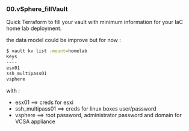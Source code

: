 ### 00.vSphere_fillVault


Quick Terraform to fill your vault with minimum information for your IaC home lab deployment.

the data model could be improve but for now :

```sh
$ vault kv list -mount=homelab
Keys
----
esx01
ssh_multipass01
vsphere
```

with :
* esx01 ==> creds for esxi
* ssh_multipass01 ==> creds for linux boxes user/password
* vsphere ==> root password, administrator password and domain for VCSA appliance

